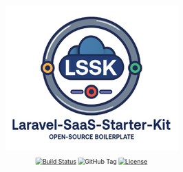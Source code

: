 <p align="center"><a href="https://laravel.com" target="_blank"><img src="https://raw.githubusercontent.com/franckitho/Laravel-SaaS-Starter-Kit/refs/heads/main/brand.png" width="400" alt="Laravel Logo"></a></p>

<p align="center">
<a href="https://github.com/franckitho/Laravel-SaaS-Starter-Kit/actions"><img src="https://github.com/franckitho/Laravel-SaaS-Starter-Kit/actions/workflows/tests.yml/badge.svg" alt="Build Status"></a>
<img alt="GitHub Tag" src="https://img.shields.io/github/v/tag/franckitho/Laravel-SaaS-Starter-Kit?include_prereleases&sort=semver&style=flat&link=https%3A%2F%2Fgithub.com%2Ffranckitho%2FLaravel-SaaS-Starter-Kit%2Freleases">
<a href="https://packagist.org/packages/laravel/framework"><img src="https://img.shields.io/packagist/l/laravel/framework" alt="License"></a>
</p>

